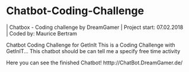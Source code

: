 # Chatbot-Coding-Challenge
|	Chatbox - Coding challenge by DreamGamer
|	Project start: 07.02.2018	
|	Coded by: Maurice Bertram



Chatbot Coding Challenge for GetInIt
This is a Coding Challenge with GetInIT... This chatbot should be can tell me a specify free time activity


Here you can see the finished Chatbot!
htttp://ChatBot.DreamGamer.de/
